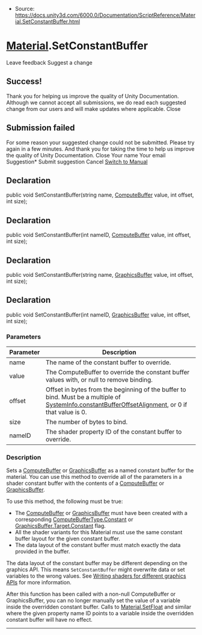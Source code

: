 * Source: https://docs.unity3d.com/6000.0/Documentation/ScriptReference/Material.SetConstantBuffer.html

#  [Material](https://docs.unity3d.com/6000.0/Documentation/ScriptReference/Material.html).SetConstantBuffer
Leave feedback
Suggest a change
## Success!
Thank you for helping us improve the quality of Unity Documentation. Although we cannot accept all submissions, we do read each suggested change from our users and will make updates where applicable.
Close
## Submission failed
For some reason your suggested change could not be submitted. Please <a>try again</a> in a few minutes. And thank you for taking the time to help us improve the quality of Unity Documentation.
Close
Your name Your email Suggestion* Submit suggestion
Cancel
[Switch to Manual](https://docs.unity3d.com/6000.0/Documentation/Manual/class-Material.html "Go to Material Component in the Manual")
## Declaration
public void SetConstantBuffer(string name, [ComputeBuffer](https://docs.unity3d.com/6000.0/Documentation/ScriptReference/ComputeBuffer.html) value, int offset, int size); 
## Declaration
public void SetConstantBuffer(int nameID, [ComputeBuffer](https://docs.unity3d.com/6000.0/Documentation/ScriptReference/ComputeBuffer.html) value, int offset, int size); 
## Declaration
public void SetConstantBuffer(string name, [GraphicsBuffer](https://docs.unity3d.com/6000.0/Documentation/ScriptReference/GraphicsBuffer.html) value, int offset, int size); 
## Declaration
public void SetConstantBuffer(int nameID, [GraphicsBuffer](https://docs.unity3d.com/6000.0/Documentation/ScriptReference/GraphicsBuffer.html) value, int offset, int size); 
### Parameters
Parameter | Description  
---|---  
name | The name of the constant buffer to override.  
value | The ComputeBuffer to override the constant buffer values with, or null to remove binding.  
offset | Offset in bytes from the beginning of the buffer to bind. Must be a multiple of [SystemInfo.constantBufferOffsetAlignment](https://docs.unity3d.com/6000.0/Documentation/ScriptReference/SystemInfo-constantBufferOffsetAlignment.html), or 0 if that value is 0.  
size | The number of bytes to bind.  
nameID | The shader property ID of the constant buffer to override.  
### Description
Sets a [ComputeBuffer](https://docs.unity3d.com/6000.0/Documentation/ScriptReference/ComputeBuffer.html) or [GraphicsBuffer](https://docs.unity3d.com/6000.0/Documentation/ScriptReference/GraphicsBuffer.html) as a named constant buffer for the material.
You can use this method to override all of the parameters in a shader constant buffer with the contents of a [ComputeBuffer](https://docs.unity3d.com/6000.0/Documentation/ScriptReference/ComputeBuffer.html) or [GraphicsBuffer](https://docs.unity3d.com/6000.0/Documentation/ScriptReference/GraphicsBuffer.html).  
  
To use this method, the following must be true: 
  * The [ComputeBuffer](https://docs.unity3d.com/6000.0/Documentation/ScriptReference/ComputeBuffer.html) or [GraphicsBuffer](https://docs.unity3d.com/6000.0/Documentation/ScriptReference/GraphicsBuffer.html) must have been created with a corresponding [ComputeBufferType.Constant](https://docs.unity3d.com/6000.0/Documentation/ScriptReference/ComputeBufferType.Constant.html) or [GraphicsBuffer.Target.Constant](https://docs.unity3d.com/6000.0/Documentation/ScriptReference/GraphicsBuffer.Target.Constant.html) flag.
  * All the shader variants for this Material must use the same constant buffer layout for the given constant buffer.
  * The data layout of the constant buffer must match exactly the data provided in the buffer.


The data layout of the constant buffer may be different depending on the graphics API. This means `SetConstantBuffer` might overwrite data or set variables to the wrong values. See [Writing shaders for different graphics APIs](https://docs.unity3d.com/6000.0/Documentation/Manual/SL-PlatformDifferences.html) for more information.  
  
After this function has been called with a non-null ComputeBuffer or GraphicsBuffer, you can no longer manually set the value of a variable inside the overridden constant buffer. Calls to [Material.SetFloat](https://docs.unity3d.com/6000.0/Documentation/ScriptReference/Material.SetFloat.html) and similar where the given property name ID points to a variable inside the overridden constant buffer will have no effect.
* * *
